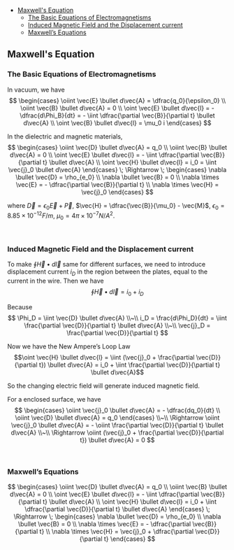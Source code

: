 
- [Maxwell's Equation](#maxwells-equation)
  - [The Basic Equations of Electromagnetisms](#the-basic-equations-of-electromagnetisms)
  - [Induced Magnetic Field and the Displacement current](#induced-magnetic-field-and-the-displacement-current)
  - [Maxwell’s Equations](#maxwells-equations)




## Maxwell's Equation
### The Basic Equations of Electromagnetisms
In vacuum, we have
$$
\begin{cases}
    \oiint \vec{E} \bullet d\vec{A} = \dfrac{q_0}{\epsilon_0} \\
    \oiint \vec{B} \bullet d\vec{A} = 0 \\
    \oint \vec{E} \bullet d\vec{l} = - \dfrac{d\Phi_B}{dt} = - \iint \dfrac{\partial \vec{B}}{\partial t} \bullet d\vec{A} \\
    \oint \vec{B} \bullet d\vec{l} = \mu_0 i
\end{cases}
$$

In the dielectric and magnetic materials,
$$
\begin{cases}
    \oiint \vec{D} \bullet d\vec{A} = q_0 \\
    \oiint \vec{B} \bullet d\vec{A} = 0 \\
    \oint \vec{E} \bullet d\vec{l} = - \iint \dfrac{\partial \vec{B}}{\partial t} \bullet d\vec{A} \\
    \oint \vec{H} \bullet d\vec{l} = i_0 = \iint \vec{j}_0 \bullet d\vec{A}
\end{cases}
\; \Rightarrow \; 
\begin{cases}
    \nabla \bullet \vec{D} = \rho_{e_0} \\
    \nabla \bullet \vec{B} = 0 \\
    \nabla \times \vec{E} = - \dfrac{\partial \vec{B}}{\partial t} \\
    \nabla \times \vec{H} = \vec{j}_0
\end{cases}
$$

where $\vec{D} = \epsilon_0 \vec{E} + \vec{P}$, $\vec{H} = \dfrac{\vec{B}}{\mu_0} - \vec{M}$, $\epsilon_0 = 8.85\times 10^{-12} F/m$, $\mu_0 = 4\pi\times 10^{-7} N/A^2$.







<br>

### Induced Magnetic Field and the Displacement current
To make $\oint \vec{H} \bullet d\vec{l}$ same for different surfaces, we need to introduce displacement current $i_D$ in the region between the plates, equal to the current in the wire. Then we have $$\oint \vec{H} \bullet d\vec{l} = i_0 + i_D$$

Because
$$
\Phi_D = \iint \vec{D} \bullet d\vec{A} \\~\\
i_D = \frac{d\Phi_D}{dt} = \iint \frac{\partial \vec{D}}{\partial t} \bullet d\vec{A} \\~\\
\vec{j}_D = \frac{\partial \vec{D}}{\partial t}
$$

Now we have the New Ampere’s Loop Law $$\oint \vec{H} \bullet d\vec{l} = \iint (\vec{j}_0 + \frac{\partial \vec{D}}{\partial t}) \bullet d\vec{A} = i_0 + \iint \frac{\partial \vec{D}}{\partial t} \bullet d\vec{A}$$

So the changing electric field will generate induced magnetic field.

For a enclosed surface, we have
$$
\begin{cases}
    \oiint \vec{j}_0 \bullet d\vec{A} = - \dfrac{dq_0}{dt} \\
    \oiint \vec{D} \bullet d\vec{A} = q_0
\end{cases}
\\~\\
\Rightarrow \oiint \vec{j}_0 \bullet d\vec{A} = - \oiint \frac{\partial \vec{D}}{\partial t} \bullet d\vec{A} \\~\\
\Rightarrow \oiint (\vec{j}_0 + \frac{\partial \vec{D}}{\partial t}) \bullet d\vec{A} = 0
$$






<br>

### Maxwell’s Equations
$$
\begin{cases}
    \oiint \vec{D} \bullet d\vec{A} = q_0 \\
    \oiint \vec{B} \bullet d\vec{A} = 0 \\
    \oint \vec{E} \bullet d\vec{l} = - \iint \dfrac{\partial \vec{B}}{\partial t} \bullet d\vec{A} \\
    \oint \vec{H} \bullet d\vec{l} = i_0 + \iint \dfrac{\partial \vec{D}}{\partial t} \bullet d\vec{A}
\end{cases}
\; \Rightarrow \; 
\begin{cases}
    \nabla \bullet \vec{D} = \rho_{e_0} \\
    \nabla \bullet \vec{B} = 0 \\
    \nabla \times \vec{E} = - \dfrac{\partial \vec{B}}{\partial t} \\
    \nabla \times \vec{H} = \vec{j}_0 + \dfrac{\partial \vec{D}}{\partial t}
\end{cases}
$$

